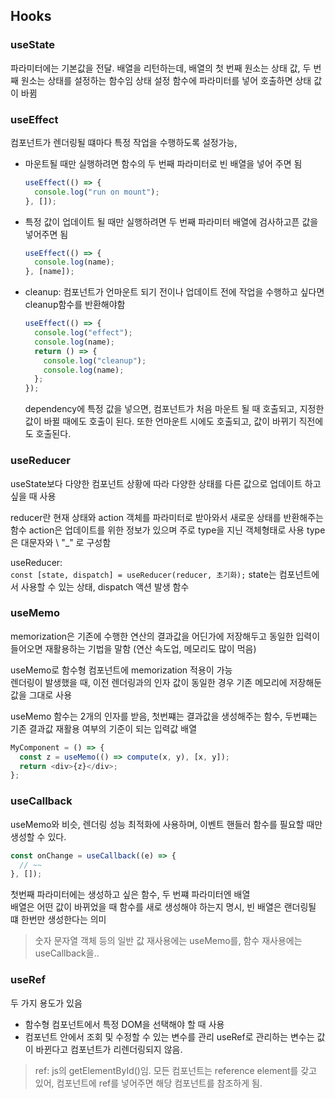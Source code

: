 ## Hooks

### useState

파라미터에는 기본값을 전달. 배열을 리턴하는데, 배열의 첫 번째 원소는 상태 값, 두 번째 원소는 상태를 설정하는 함수임 상태 설정 함수에 파라미터를 넣어 호출하면 상태 값이 바뀜

### useEffect

컴포넌트가 렌더링될 떄마다 특정 작업을 수행하도록 설정가능,

- 마운트될 때만 실행하려면 함수의 두 번째 파라미터로 빈 배열을 넣어 주면 됨
  ```javascript
  useEffect(() => {
    console.log("run on mount");
  }, []);
  ```
- 특정 값이 업데이트 될 때만 실행하려면 두 번째 파라미터 배열에 검사하고픈 값을 넣어주면 됨
  ```javascript
  useEffect(() => {
    console.log(name);
  }, [name]);
  ```
- cleanup: 컴포넌트가 언마운트 되기 전이나 업데이트 전에 작업을 수행하고 싶다면 cleanup함수를 반환해야함
  ```javascript
  useEffect(() => {
    console.log("effect");
    console.log(name);
    return () => {
      console.log("cleanup");
      console.log(name);
    };
  });
  ```

  dependency에 특정 값을 넣으면, 컴포넌트가 처음 마운트 될 때 호출되고, 지정한 값이 바뀔 때에도 호출이 된다. 또한 언마운트 시에도 호출되고, 값이 바뀌기 직전에도 호출된다. 

### useReducer

useState보다 다양한 컴포넌트 상황에 따라 다양한 상태를 다른 값으로 업데이트 하고 싶을 때 사용

reducer란 현재 상태와 action 객체를 파라미터로 받아와서 새로운 상태를 반환해주는 함수
action은 업데이트를 위한 정보가 있으며 주로 type을 지닌 객체형태로 사용 type은 대문자와 \ "_" 로 구성함

useReducer: \
 `const [state, dispatch] = useReducer(reducer, 초기화);`
state는 컴포넌트에서 사용할 수 있는 상태, dispatch 액션 발생 함수

### useMemo

memorization은 기존에 수행한 연산의 결과값을 어딘가에 저장해두고 동일한 입력이 들어오면 재활용하는 기법을 말함 (연산 속도업, 메모리도 많이 먹음)

useMemo로 함수형 컴포넌트에 memorization 적용이 가능\
렌더링이 발생했을 때, 이전 렌더링과의 인자 값이 동일한 경우 기존 메모리에 저장해둔 값을 그대로 사용

useMemo 함수는 2개의 인자를 받음, 첫번쨰는 결과값을 생성해주는 함수, 두번쨰는 기존 결과값 재활용 여부의 기준이 되는 입력값 배열

```javascript
MyComponent = () => {
  const z = useMemo(() => compute(x, y), [x, y]);
  return <div>{z}</div>;
};
```

### useCallback

useMemo와 비슷, 렌더링 성능 최적화에 사용하며, 이벤트 핸들러 함수를 필요할 때만 생성할 수 있다.

```javascript
const onChange = useCallback((e) => {
  // ~~
}, []);
```

첫번째 파라미터에는 생성하고 싶은 함수, 두 번쨰 파라미터엔 배열\
배열은 어떤 값이 바뀌었을 때 함수를 새로 생성해야 하는지 명시, 빈 배열은 랜더링될 떄 한번만 생성한다는 의미

> 숫자 문자열 객체 등의 일반 값 재사용에는 useMemo를, 함수 재사용에는 useCallback을..

### useRef

두 가지 용도가 있음
- 함수형 컴포넌트에서 특정 DOM을 선택해야 할 때 사용
- 컴포넌트 안에서 조회 및 수정할 수 있는 변수를 관리
useRef로 관리하는 변수는 값이 바뀐다고 컴포넌트가 리렌더링되지 않음.

> ref: js의 getElementById()임. 모든 컴포넌트는 reference element를 갖고 있어, 컴포넌트에 ref를 넣어주면 해당 컴포넌트를 참조하게 됨.
